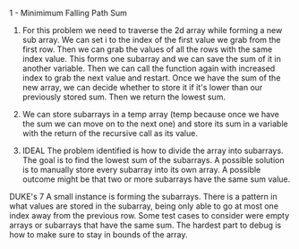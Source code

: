 1 - Minimimum Falling Path Sum

1. For this problem we need to traverse the 2d array while forming a new sub array.  We can set i to the index of the first value we grab from the first row. Then
we can grab the values of all the rows with the same index value. This forms one subarray and we can save the sum of it in another variable.  Then we can call the
function again with increased index to grab the next value and restart.  Once we have the sum of the new array, we can decide whether to store it if it's lower than
our previously stored sum.  Then we return the lowest sum.

2. We can store subarrays in a temp array (temp because once we have the sum we can move on to the next one) and store its sum in a variable with the return of the
recursive call as its value.

3. IDEAL
The problem identified is how to divide the array into subarrays. The goal is to find the lowest sum of the subarrays. A possible solution is to manually store
every subarray into its own array. A possible outcome might be that two or more subarrays have the same sum value.

DUKE's 7
A small instance is forming the subarrays.  There is a pattern in what values are stored in the subarray, being only able to go at most one index away from the
previous row. Some test cases to consider were empty arrays or subarrays that have the same sum.  The hardest part to debug is how to make sure to stay in bounds of
the array.
